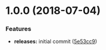 <a name="1.0.0"></a>
# 1.0.0 (2018-07-04)


### Features

* **releases:** initial commit ([5e53cc9](https://github.com/hypeJunctionPro/Elgg3-hypeTheme/commit/5e53cc9))



